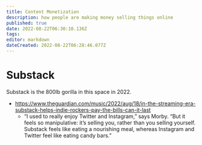 ```yaml
---
title: Content Monetization
description: how people are making money selling things online
published: true
date: 2022-08-22T06:30:10.136Z
tags: 
editor: markdown
dateCreated: 2022-08-22T06:28:46.077Z
---
```


# Substack
Substack is the 800lb gorilla in this space in 2022.
- https://www.theguardian.com/music/2022/aug/18/in-the-streaming-era-substack-helps-indie-rockers-pay-the-bills-can-it-last
  - “I used to really enjoy Twitter and Instagram,” says Morby. “But it feels so manipulative: it’s selling you, rather than you selling yourself. Substack feels like eating a nourishing meal, whereas Instagram and Twitter feel like eating candy bars.”



